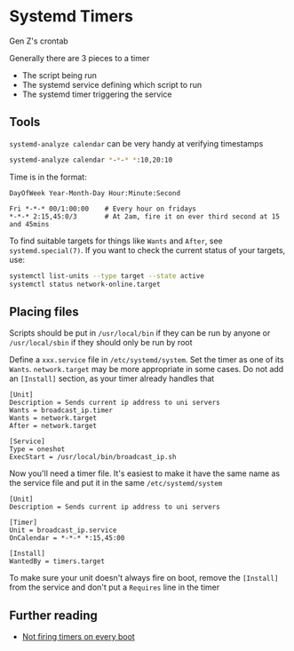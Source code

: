 # Systemd Timers
Gen Z's crontab

Generally there are 3 pieces to a timer
 - The script being run
 - The systemd service defining which script to run
 - The systemd timer triggering the service

## Tools
`systemd-analyze calendar` can be very handy at verifying timestamps

```bash
systemd-analyze calendar *-*-* *:10,20:10
```

Time is in the format:

```
DayOfWeek Year-Month-Day Hour:Minute:Second

Fri *-*-* 00/1:00:00    # Every hour on fridays
*-*-* 2:15,45:0/3       # At 2am, fire it on ever third second at 15 and 45mins
```

To find suitable targets for things like `Wants` and `After`, see
`systemd.special(7)`. If you want to check the current status of your targets,
use:

```bash
systemctl list-units --type target --state active
systemctl status network-online.target
```

## Placing files

Scripts should be put in `/usr/local/bin` if they can be run by anyone or
`/usr/local/sbin` if they should only be run by root

Define a `xxx.service` file in `/etc/systemd/system`. Set the timer as one of
its `Wants`. `network.target` may be more appropriate in some cases. Do not add
an `[Install]` section, as your timer already handles that

```systemd
[Unit]
Description = Sends current ip address to uni servers
Wants = broadcast_ip.timer
Wants = network.target
After = network.target

[Service]
Type = oneshot
ExecStart = /usr/local/bin/broadcast_ip.sh
```

Now you'll need a timer file. It's easiest to make it have the same name as the
service file and put it in the same `/etc/systemd/system`

```systemd
[Unit]
Description = Sends current ip address to uni servers

[Timer]
Unit = broadcast_ip.service
OnCalendar = *-*-* *:15,45:00

[Install]
WantedBy = timers.target
```

To make sure your unit doesn't always fire on boot, remove the `[Install]` from
the service and don't put a `Requires` line in the timer

## Further reading

 - [Not firing timers on every
   boot](https://superuser.com/questions/1559221/have-systemd-timer-not-run-on-boot-only-on-schedule)
